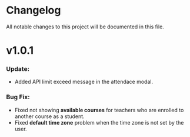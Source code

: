 # Changelog
All notable changes to this project will be documented in this file.

# v1.0.1

### Update:
- Added API limit exceed message in the attendace modal.


### Bug Fix:
- Fixed not showing **available courses** for teachers who are 
enrolled to another course as a student.
- Fixed **default time zone** problem when the time zone is not set by the user.
